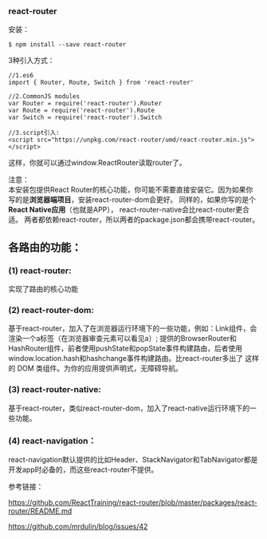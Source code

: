 ### react-router
安装：
```
$ npm install --save react-router
```

3种引入方式：
```
//1.es6
import { Router, Route, Switch } from 'react-router'

//2.CommonJS modules
var Router = require('react-router').Router
var Route = require('react-router').Route
var Switch = require('react-router').Switch

//3.script引入:
<script src="https://unpkg.com/react-router/umd/react-router.min.js"></script>
```
这样，你就可以通过window.ReactRouter读取router了。

注意：<br/>
本安装包提供React Router的核心功能，你可能不需要直接安装它。因为如果你写的是**浏览器端项目**，安装react-router-dom会更好。
同样的，如果你写的是个**React Native应用**（也就是APP）， react-router-native会比react-router更合适。
两者都依赖react-router，所以两者的package.json都会携带react-router。

## 各路由的功能：
### (1) react-router: 
实现了路由的核心功能

### (2) react-router-dom: 
基于react-router，加入了在浏览器运行环境下的一些功能，例如：Link组件，会渲染一个a标签（在浏览器审查元素可以看见a）; 提供的BrowserRouter和HashRouter组件，前者使用pushState和popState事件构建路由，后者使用window.location.hash和hashchange事件构建路由。比react-router多出了 <Link> <BrowserRouter> 这样的 DOM 类组件。<Link>为你的应用提供声明式，无障碍导航。

### (3) react-router-native: 
基于react-router，类似react-router-dom，加入了react-native运行环境下的一些功能。

### (4) react-navigation：
react-navigation默认提供的比如Header、StackNavigator和TabNavigator都是开发app时必备的，而这些react-router不提供。


参考链接：

<https://github.com/ReactTraining/react-router/blob/master/packages/react-router/README.md>

https://github.com/mrdulin/blog/issues/42
